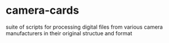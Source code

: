 # camera-cards
suite of scripts for processing digital files from various camera manufacturers in their original structue and format
